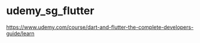 # udemy_sg_flutter
https://www.udemy.com/course/dart-and-flutter-the-complete-developers-guide/learn
